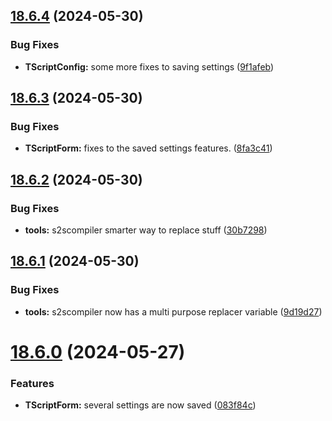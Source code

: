## [18.6.4](https://github.com/Torwent/WaspLib/compare/v18.6.3...v18.6.4) (2024-05-30)


### Bug Fixes

* **TScriptConfig:** some more fixes to saving settings ([9f1afeb](https://github.com/Torwent/WaspLib/commit/9f1afebcf24f7da2a314c2a737174c8eb78954b7))



## [18.6.3](https://github.com/Torwent/WaspLib/compare/v18.6.2...v18.6.3) (2024-05-30)


### Bug Fixes

* **TScriptForm:** fixes to the saved settings features. ([8fa3c41](https://github.com/Torwent/WaspLib/commit/8fa3c4102ae3a89660d8bf4cdb35de8af841a97e))



## [18.6.2](https://github.com/Torwent/WaspLib/compare/v18.6.1...v18.6.2) (2024-05-30)


### Bug Fixes

* **tools:** s2scompiler smarter way to replace stuff ([30b7298](https://github.com/Torwent/WaspLib/commit/30b7298ef3f1f063616464b9088245ee2df39714))



## [18.6.1](https://github.com/Torwent/WaspLib/compare/v18.6.0...v18.6.1) (2024-05-30)


### Bug Fixes

* **tools:** s2scompiler now has a multi purpose replacer variable ([9d19d27](https://github.com/Torwent/WaspLib/commit/9d19d2734873c27fd284e975e0284de156ba5b5a))



# [18.6.0](https://github.com/Torwent/WaspLib/compare/v18.5.7...v18.6.0) (2024-05-27)


### Features

* **TScriptForm:** several settings are now saved ([083f84c](https://github.com/Torwent/WaspLib/commit/083f84c808cc5d43149b3810a0d4db1b684875d8))



